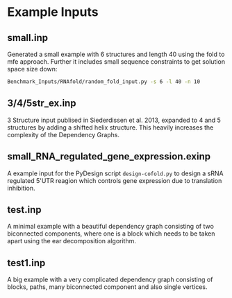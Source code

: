 Example Inputs
==============


small.inp
---------

Generated a small example with 6 structures and length 40 using the fold to mfe
approach. Further it includes small sequence constraints to get solution
space size down:

``` bash
Benchmark_Inputs/RNAfold/random_fold_input.py -s 6 -l 40 -n 10
```

3/4/5str_ex.inp
---------------

3 Structure input publised in Siederdissen et al. 2013, expanded to
4 and 5 structures by adding a shifted helix structure. This heavily
increases the complexity of the Dependency Graphs.


small_RNA_regulated_gene_expression.exinp
-----------------------------------------

A example input for the PyDesign script `design-cofold.py` to design a sRNA regulated
5'UTR reagion which controls gene expression due to translation inhibition.

test.inp
--------

A minimal example with a beautiful dependency graph consisting of two
biconnected components, where one is a block which needs to be taken
apart using the ear decomposition algorithm.

test1.inp
---------

A big example with a very complicated dependency graph consisting of
blocks, paths, many biconnected component and also single vertices.
